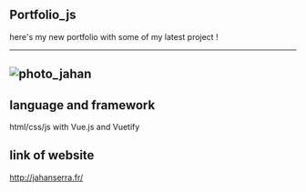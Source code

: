 ## Portfolio_js
here's my new portfolio with some of my latest project !

--------------------------------
![photo_jahan](https://github.com/sjdeveloppement/Portfolio_js/blob/main/portfolio/public/favicon.ico)
--------------------------------
## language and framework
html/css/js with Vue.js and Vuetify

## link of website
http://jahanserra.fr/

